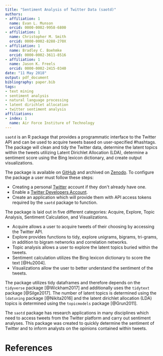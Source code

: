 ```yaml
---
title: "Sentiment Analysis of Twitter Data (saotd)"
authors:
- affiliation: 1
  name: Evan L. Munson
  orcid: 0000-0002-9958-6800
- affiliation: 1
  name: Christopher M. Smith
  orcid: 0000-0002-8288-270X
- affiliation: 1
  name: Bradley C. Boehmke
  orcid: 0000-0002-3611-8516
- affiliation: 1
  name: Jason K. Freels
  orcid: 0000-0002-2415-0340
date: "11 May 2018"
output: pdf_document
bibliography: paper.bib
tags:
- text mining
- sentiment analysis
- natural language processing
- latent dirichlet allocation
- twitter sentiment analysis
affiliations:
- index: 1
  name: Air Force Institure of Technology
---
```


`saotd` is an R package that provides a programmatic interface to the Twitter API and can be used to acquire tweets based on user-specified \#hashtags. The package will clean and tidy the Twitter data, determine the latent topics within the tweets utilizing Latent Dirichlet Allocation (LDA), determine a sentiment score using the Bing lexicon dictionary, and create output visualizations.

The package is available on [GitHub](https://github.com/evan-l-munson/saotd) and archived on [Zenodo](https://zenodo.org/record/1219852#.WtdNuchryfd). To configure the package a user must follow these steps:

* Creating a personal [Twitter](https://twitter.com) account if they don't already have one.
* Enable a [Twitter Developers Account](https://dev.twitter.com/).
* Create an application which will provide them with API access tokens required by the `saotd` package to function.

The package is laid out in five different categories: Acquire, Explore, Topic Analysis, Sentiment Calculation, and Visualizations.

* Acquire allows a user to acquire tweets of their choosing by accessing the Twitter API.
* Explore provides functions to tidy, explore unigrams, bigrams, tri-grams, in addition to bigram netwrorks and correlation networks.
* Topic analysis allows a user to explore the latent topics buried within the tweets.
* Sentiment calculation utilizes the Bing lexicon dictionary to score the text [@Hu2004].
* Visualizations allow the user to better understand the sentiment of the tweets.

The package utilizes tidy dataframes and therefore depends on the `tidyverse` package [@Wickham2017] and additionally uses the `tidytext` package [@Silge2017].  The number of latent topics is determined using the `ldatuning` package [@Nikita2016] and the latent dirichlet allocation (LDA) topics is determined using the `topicmodels` package [@Grun2011].

The `saotd` package has research applications in many disciplines which need to access tweets from the Twitter platform and carry out sentiment analyses. This package was created to quickly determine the sentiment of Twitter and to inform analysts on the opinions contained within tweets.

# References

